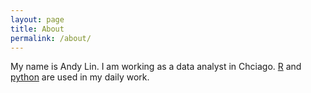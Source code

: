 ```yaml
---
layout: page
title: About
permalink: /about/
---
```


My name is Andy Lin. I am working as a data analyst in Chciago. [R](https://cran.r-project.org/) and [python](https://www.python.org/) are used in my daily work. 
